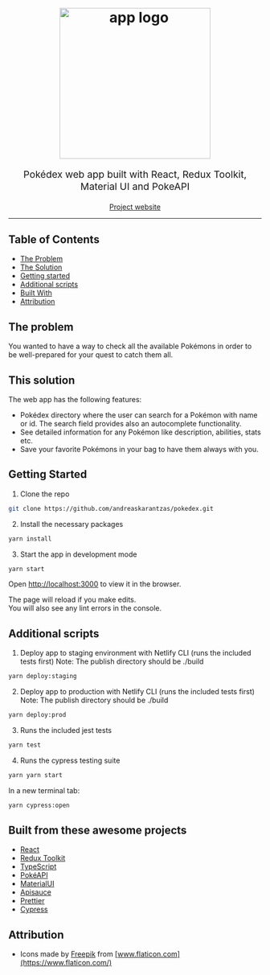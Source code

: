 <h1 align="center">
  <br>
  <img src="https://andreaskarantzas-pokedex.netlify.app/static/media/backpack.145da451.png" alt="app logo" title="app logo" width="300">
  <br>
</h1>
<p align="center" style="font-size: 1.2rem;">Pokédex web app built with React, Redux Toolkit, Material UI and PokeAPI</p>
<p align="center">
<a href="https://andreaskarantzas-pokedex.netlify.app/">Project website</a>
</p>
<hr />

## Table of Contents

- [The Problem](#the-problem)
- [The Solution](#this-solution)
- [Getting started](#getting-started)
- [Additional scripts](#additional-scripts)
- [Built With](#built-from-these-awesome-projects)
- [Attribution](#attribution)

## The problem

You wanted to have a way to check all the available Pokémons in order to be well-prepared for your quest
to catch them all.

## This solution

The web app has the following features:
- Pokédex directory where the user can search for a Pokémon with name or id. The search field provides
  also an autocomplete functionality.
- See detailed information for any Pokémon like description, abilities, stats etc.
- Save your favorite Pokémons in your bag to have them always with you.


## Getting Started

1. Clone the repo

```sh
git clone https://github.com/andreaskarantzas/pokedex.git
```

2. Install the necessary packages

```sh
yarn install
```

3. Start the app in development mode

```sh
yarn start
```

Open [http://localhost:3000](http://localhost:3000) to view it in the browser.

The page will reload if you make edits.\
You will also see any lint errors in the console.

## Additional scripts

1. Deploy app to staging environment with Netlify CLI (runs the included tests first)
   Note: The publish directory should be ./build
   
```sh
yarn deploy:staging
```

2. Deploy app to production with Netlify CLI (runs the included tests first)
   Note: The publish directory should be ./build

```sh
yarn deploy:prod
```

3. Runs the included jest tests

```sh
yarn test
```

4. Runs the cypress testing suite

```sh
yarn yarn start
```
In a new terminal tab:
```sh
yarn cypress:open
```

## Built from these awesome projects

- [React](https://reactjs.org/)
- [Redux Toolkit](https://redux-toolkit.js.org/)
- [TypeScript](https://www.typescriptlang.org/)
- [PokéAPI](https://pokeapi.co/)
- [MaterialUI](https://material-ui.com/)
- [Apisauce](https://github.com/infinitered/apisauce)
- [Prettier](https://prettier.io/)
- [Cypress](https://prettier.io/)

## Attribution

- Icons made by [Freepik](https://www.flaticon.com/authors/freepik) from [www.flaticon.com](https://www.flaticon.com/)
